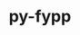 ---
title: "py-fypp"
layout: cache
categories: [package, develop]
meta: {"compilers": ["gcc@11.4.0", "gcc@9.4.0", "none"], "num_specs": 27, "num_specs_by_stack": {"e4s": 12, "e4s-neoverse-v2": 12, "e4s-neoverse_v1": 2, "e4s-power": 1, "root": 27}, "oss": ["ubuntu20.04", "ubuntu22.04"], "platforms": ["linux"], "stacks": ["e4s", "e4s-neoverse-v2", "e4s-neoverse_v1", "e4s-power", "root"], "targets": ["neoverse_v1", "neoverse_v2", "ppc64le", "x86_64_v3"], "versions": ["3.1"]}
spec_details: [{"compiler": "none", "hash": "36o3mnsggpjpb4xkda53t6tib3gr7r45", "os": "ubuntu22.04", "platform": "linux", "size": "-", "stacks": ["e4s", "root"], "target": "x86_64_v3", "variants": ["build_system=python_pip"], "versions": ["3.1"]}, {"compiler": "none", "hash": "43axg4tp4gnxhaq6msfcgsr64ntayw3g", "os": "ubuntu22.04", "platform": "linux", "size": "-", "stacks": ["e4s", "root"], "target": "x86_64_v3", "variants": ["build_system=python_pip"], "versions": ["3.1"]}, {"compiler": "none", "hash": "4xhl52b7wdmq4lzbnuobtrlcg6qhqloo", "os": "ubuntu22.04", "platform": "linux", "size": "-", "stacks": ["e4s", "root"], "target": "x86_64_v3", "variants": ["build_system=python_pip"], "versions": ["3.1"]}, {"compiler": "none", "hash": "5igia6i5l2koervqfobuf4miswgqzp3w", "os": "ubuntu22.04", "platform": "linux", "size": "-", "stacks": ["e4s-neoverse-v2", "root"], "target": "neoverse_v2", "variants": ["build_system=python_pip"], "versions": ["3.1"]}, {"compiler": "gcc@9.4.0", "hash": "7mkbcqrlmtsribn2oxt5ngzq4mgrqb7e", "os": "ubuntu20.04", "platform": "linux", "size": "-", "stacks": ["e4s-power", "root"], "target": "ppc64le", "variants": ["build_system=python_pip"], "versions": ["3.1"]}, {"compiler": "none", "hash": "awfidjjzwaa6nyt6rwa6yy4aflgvnwec", "os": "ubuntu22.04", "platform": "linux", "size": "-", "stacks": ["e4s-neoverse-v2", "root"], "target": "neoverse_v2", "variants": ["build_system=python_pip"], "versions": ["3.1"]}, {"compiler": "none", "hash": "az34ytdkikkwtw2sl32jcs6ppnnqbzkm", "os": "ubuntu22.04", "platform": "linux", "size": "-", "stacks": ["e4s-neoverse-v2", "root"], "target": "neoverse_v2", "variants": ["build_system=python_pip"], "versions": ["3.1"]}, {"compiler": "none", "hash": "cq72fii7voxq5j4dv4ndcmramnfdmefy", "os": "ubuntu22.04", "platform": "linux", "size": "-", "stacks": ["e4s", "root"], "target": "x86_64_v3", "variants": ["build_system=python_pip"], "versions": ["3.1"]}, {"compiler": "none", "hash": "cum3tbj65riejc5jd6hfmdv5xn3fz5xh", "os": "ubuntu22.04", "platform": "linux", "size": "-", "stacks": ["e4s-neoverse-v2", "root"], "target": "neoverse_v2", "variants": ["build_system=python_pip"], "versions": ["3.1"]}, {"compiler": "none", "hash": "e4s672iqqx33x6l6navhdh74z5dq7mfa", "os": "ubuntu22.04", "platform": "linux", "size": "-", "stacks": ["e4s-neoverse-v2", "root"], "target": "neoverse_v2", "variants": ["build_system=python_pip"], "versions": ["3.1"]}, {"compiler": "gcc@11.4.0", "hash": "fxjddr2rtrlloiqcbsxliwvo7rbuvr2d", "os": "ubuntu22.04", "platform": "linux", "size": "-", "stacks": ["e4s-neoverse_v1", "root"], "target": "neoverse_v1", "variants": ["build_system=python_pip"], "versions": ["3.1"]}, {"compiler": "none", "hash": "hh6ioskstp6xfmhw44kbjiyac6teggzl", "os": "ubuntu22.04", "platform": "linux", "size": "-", "stacks": ["e4s-neoverse-v2", "root"], "target": "neoverse_v2", "variants": ["build_system=python_pip"], "versions": ["3.1"]}, {"compiler": "none", "hash": "hydx6evipy2s6nikmwb7cdlx7esfob4f", "os": "ubuntu22.04", "platform": "linux", "size": "-", "stacks": ["e4s-neoverse-v2", "root"], "target": "neoverse_v2", "variants": ["build_system=python_pip"], "versions": ["3.1"]}, {"compiler": "none", "hash": "ihg752gjxbb76koz3ogqkqxk4zj5bndx", "os": "ubuntu22.04", "platform": "linux", "size": "-", "stacks": ["e4s", "root"], "target": "x86_64_v3", "variants": ["build_system=python_pip"], "versions": ["3.1"]}, {"compiler": "none", "hash": "j7t6axjpk7qhuuivemjpjfwl4tzxpemj", "os": "ubuntu22.04", "platform": "linux", "size": "-", "stacks": ["e4s-neoverse-v2", "root"], "target": "neoverse_v2", "variants": ["build_system=python_pip"], "versions": ["3.1"]}, {"compiler": "none", "hash": "joz4j2jvhthim4afrwty4litgclffb4t", "os": "ubuntu22.04", "platform": "linux", "size": "-", "stacks": ["e4s-neoverse-v2", "root"], "target": "neoverse_v2", "variants": ["build_system=python_pip"], "versions": ["3.1"]}, {"compiler": "none", "hash": "krwcr2jrzagq6knbeaakv3o5fifkmrok", "os": "ubuntu22.04", "platform": "linux", "size": "-", "stacks": ["e4s", "root"], "target": "x86_64_v3", "variants": ["build_system=python_pip"], "versions": ["3.1"]}, {"compiler": "none", "hash": "lbhuygoyzbgqjllo2rur5aygn2nz4d25", "os": "ubuntu22.04", "platform": "linux", "size": "-", "stacks": ["e4s", "root"], "target": "x86_64_v3", "variants": ["build_system=python_pip"], "versions": ["3.1"]}, {"compiler": "none", "hash": "nhcqszzpp7d4iwpdaeyp57g32okspfeh", "os": "ubuntu22.04", "platform": "linux", "size": "-", "stacks": ["e4s", "root"], "target": "x86_64_v3", "variants": ["build_system=python_pip"], "versions": ["3.1"]}, {"compiler": "none", "hash": "r7ftnp2mekye5vvrbmtyh7qblhlrm7ru", "os": "ubuntu22.04", "platform": "linux", "size": "-", "stacks": ["e4s-neoverse-v2", "root"], "target": "neoverse_v2", "variants": ["build_system=python_pip"], "versions": ["3.1"]}, {"compiler": "none", "hash": "rl2xi7jbutjyvrxkrnmt5cldpk3nzg5f", "os": "ubuntu22.04", "platform": "linux", "size": "-", "stacks": ["e4s", "root"], "target": "x86_64_v3", "variants": ["build_system=python_pip"], "versions": ["3.1"]}, {"compiler": "none", "hash": "rnfrjw2nfifp3kkgjxfawdksxfwkqcco", "os": "ubuntu22.04", "platform": "linux", "size": "-", "stacks": ["e4s", "root"], "target": "x86_64_v3", "variants": ["build_system=python_pip"], "versions": ["3.1"]}, {"compiler": "none", "hash": "rw3zhp2cfpsmp46nz5jqlduryalbrapo", "os": "ubuntu22.04", "platform": "linux", "size": "-", "stacks": ["e4s-neoverse-v2", "root"], "target": "neoverse_v2", "variants": ["build_system=python_pip"], "versions": ["3.1"]}, {"compiler": "gcc@11.4.0", "hash": "x5n6kadjjpmsah2kyqiqmqihjngr3wlx", "os": "ubuntu22.04", "platform": "linux", "size": "-", "stacks": ["e4s-neoverse_v1", "root"], "target": "neoverse_v1", "variants": ["build_system=python_pip"], "versions": ["3.1"]}, {"compiler": "none", "hash": "y3qavibdu4ppbqpmykolatke6wfu5i2m", "os": "ubuntu22.04", "platform": "linux", "size": "-", "stacks": ["e4s-neoverse-v2", "root"], "target": "neoverse_v2", "variants": ["build_system=python_pip"], "versions": ["3.1"]}, {"compiler": "none", "hash": "ybjlxuwpuohlr2xwxepguekkcn4ekp4k", "os": "ubuntu22.04", "platform": "linux", "size": "-", "stacks": ["e4s", "root"], "target": "x86_64_v3", "variants": ["build_system=python_pip"], "versions": ["3.1"]}, {"compiler": "none", "hash": "zhf44kzeoglok6xstyynhmqzuzaksscq", "os": "ubuntu22.04", "platform": "linux", "size": "-", "stacks": ["e4s", "root"], "target": "x86_64_v3", "variants": ["build_system=python_pip"], "versions": ["3.1"]}]
---